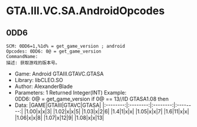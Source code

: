# GTA.III.VC.SA.AndroidOpcodes

## 0DD6
    SCM: 0DD6=1,%1d% = get_game_version ; android
    Opcodes: 0DD6: 0@ = get_game_version
    CommandName:
    描述: 获取游戏的版本号。
* Game: Android GTAIII.GTAVC.GTASA
* Library: libCLEO.SO
* Author: AlexanderBlade
* Parameters: 1  Returned Integer(INT)
    Example:  
    0DD6: 0@ = get_game_version
    if
     0@ == 13//ID GTASA1.08
    then
* Data:
|GAME|GTAIII|GTAVC|GTASA|
|:--------:|:--------:|:--------:|:--------:|
|1.00|x|x|3|
|1.02|x|x|5|
|1.03|x|2|6|
|1.4|1|x|x|
|1.05|x|x|7|
|1.6|11|x|x|
|1.06|x|x|8|
|1.07|x|12|9|
|1.08|x|x|13|
